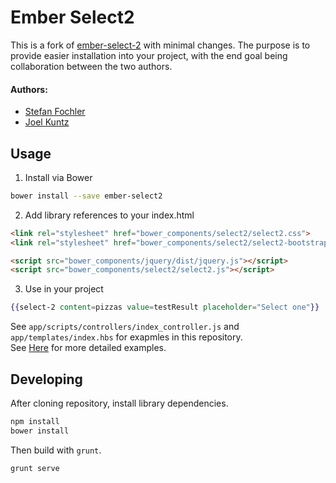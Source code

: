 Ember Select2
==========

This is a fork of [ember-select-2](https://github.com/iStefo/ember-select-2) with minimal changes. The purpose is to provide easier installation into your project, with the end goal being collaboration between the two authors.

#### Authors:
- [Stefan Fochler](https://github.com/iStefo)
- [Joel Kuntz](https://github.com/Frozenfire92)

## Usage

1) Install via Bower

```bash
bower install --save ember-select2
```

2) Add library references to your index.html

```html
<link rel="stylesheet" href="bower_components/select2/select2.css">
<link rel="stylesheet" href="bower_components/select2/select2-bootstrap.css"><!-- optional -->

<script src="bower_components/jquery/dist/jquery.js"></script>
<script src="bower_components/select2/select2.js"></script>
```

3) Use in your project

```handlebars
{{select-2 content=pizzas value=testResult placeholder="Select one"}}
```

See `app/scripts/controllers/index_controller.js` and `app/templates/index.hbs` for exapmles in this repository.  
See [Here](https://istefo.github.io/ember-select-2/#/examples) for more detailed examples.



## Developing

After cloning repository, install library dependencies.

```bash
npm install
bower install
```

Then build with `grunt`.

```bash
grunt serve
```

